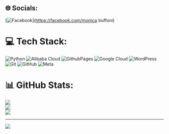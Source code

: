 
## 🌐 Socials:
[![Facebook](https://img.shields.io/badge/Facebook-%231877F2.svg?logo=Facebook&logoColor=white)](https://facebook.com/monica buffoni) 

# 💻 Tech Stack:
![Python](https://img.shields.io/badge/python-3670A0?style=for-the-badge&logo=python&logoColor=ffdd54) ![Alibaba Cloud](https://img.shields.io/badge/AlibabaCloud-%23FF6701.svg?style=for-the-badge&logo=alibabacloud&logoColor=white) ![GithubPages](https://img.shields.io/badge/github%20pages-121013?style=for-the-badge&logo=github&logoColor=white) ![Google Cloud](https://img.shields.io/badge/GoogleCloud-%234285F4.svg?style=for-the-badge&logo=google-cloud&logoColor=white) ![WordPress](https://img.shields.io/badge/WordPress-%23117AC9.svg?style=for-the-badge&logo=WordPress&logoColor=white) ![Git](https://img.shields.io/badge/git-%23F05033.svg?style=for-the-badge&logo=git&logoColor=white) ![GitHub](https://img.shields.io/badge/github-%23121011.svg?style=for-the-badge&logo=github&logoColor=white) ![Meta](https://img.shields.io/badge/Meta-%230467DF.svg?style=for-the-badge&logo=Meta&logoColor=white)
# 📊 GitHub Stats:
![](https://github-readme-stats.vercel.app/api?username=Monica389&theme=cobalt&hide_border=false&include_all_commits=false&count_private=false)<br/>
![](https://github-readme-streak-stats.herokuapp.com/?user=Monica389&theme=cobalt&hide_border=false)<br/>
![](https://github-readme-stats.vercel.app/api/top-langs/?username=Monica389&theme=cobalt&hide_border=false&include_all_commits=false&count_private=false&layout=compact)

---
[![](https://visitcount.itsvg.in/api?id=Monica389&icon=3&color=11)](https://visitcount.itsvg.in)

<!-- Proudly created with GPRM ( https://gprm.itsvg.in ) -->
